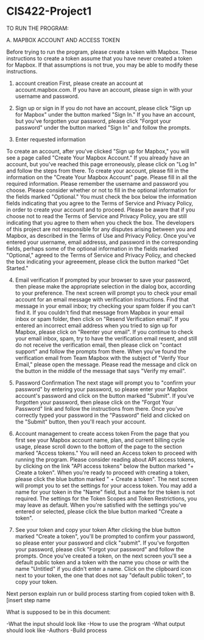 # CIS422-Project1

TO RUN THE PROGRAM:

A. MAPBOX ACCOUNT AND ACCESS TOKEN 

Before trying to run the program, please create a token with Mapbox. These instructions to create a token assume that you have never created
a token for Mapbox. If that assumptions is not true, you may be able to modify these instructions. 

1. account creation
First, please create an account at account.mapbox.com. If you have an account, please sign in with your username and password. 

2. Sign up or sign in
If you do not have an account, please click "Sign up for Mapbox" under the button marked "Sign In."
If you have an account, but you've forgotten your password, please click "Forgot your password" under the button 
marked "Sign In" and follow the prompts.

3. Enter requested information

To create an account, after you've clicked "Sign up for Mapbox," you will see a page called "Create Your Mapbox Account."
If you already have an account, but you've reached this page erroneously, please click on "Log In" and follow the steps from there.
To create your account, please fill in the information on the "Create Your Mapbox Account" page. Please fill in all the required information.
Please remember the username and password you choose. 
Please consider whether or not to fill in the optional information for the fields marked "Optional."
You must check the box below the information fields indicating that you agree to the Terms of Service and Privacy Policy, 
in order to create your account and to proceed.
Please be aware that if you choose not to read the Terms of Service and Privacy Policy, 
you are still indicating that you agree to them when you check the box.
The developers of this project are not responsible for any disputes arising between you and Mapbox, 
as described in the Terms of Use and Privacy Policy.
Once you've entered your username, email addresss, and password in the corresponding fields, perhaps some of the optional information in the 
fields marked "Optional," agreed to the Terms of Service and Privacy Policy, and checked the box indicating your agreeement, 
please click the button marked "Get Started."

4. Email verification
If prompted by your browser to save your password, then please make the appropriate selection in the dialog box, according to your preference.
The next screen will prompt you to check your email account for an email message with verification instructions.
Find that message in your email inbox; try checking your spam folder if you can't find it.
If you couldn't find that message from Mapbox in your email inbox or spam folder, then click on "Resend Verification email". 
If you entered an incorrect email address when you tried to sign up for Mapbox, please click on "Reenter your email".
If you continue to check your email inbox, spam, try to have the verification email resent, and still do not receive the verification email,
then please click on "contact support" and follow the prompts from there.
When you've found the verification email from Team Mapbox with the subject of "Verify Your Email," please open the message.
Please read the message and click on the button in the middle of the message that says "Verify my email".

5. Password Confirmation
The next stage will prompt you to "confirm your password" by entering your password, so please enter your Mapbox account's password
and click on the button marked "Submit". If you've forgotten your password, then please click on the "Forgot Your Password"
link and follow the instructions from there. 
Once you've correctly typed your password in the "Password" field and clicked on the "Submit" button, then you'll reach your account.

6. Account management to create access token
From the page that you first see your Mapbox account name, plan, and current billing cycle usage, please scroll down to the bottom of the page
to the section marked "Access tokens."
You will need an Access token to proceed with running the program. 
Please consider reading about API access tokens, by clicking on the link "API access tokens" below the button marked "+ Create a token".
When you're ready to proceed with creating a token, please click the blue button marked " + Create a token".
The next screen will prompt you to set the settings for your access token. You may add a name for your token in the "Name" field,
but a name for the token is not required. The settings for the Token Scopes and Token Restrictions, you may leave as default.
When you're satisfied with the settings you've entered or selected, please click the blue button marked "Create a token".

7. See your token and copy your token
After clicking the blue button marked "Create a token", you'll be prompted to confirm your password, 
so please enter your password and click "submit".
If you've forgotten your password, please click "Forgot your password" and follow the prompts.
Once you've created a token, on the next screen you'll see a default public token and a token with the name you chose 
or with the name "Untitled" if you didn't enter a name. 
Click on the clipboard icon next to your token, the one that does not say "default public token", to copy your token.

Next person explain run or build process starting from copied token with B. [insert step name 








What is supposed to be in this document:

-What the input should look like
-How to use the program
-What output should look like
-Authors
-Build process 



